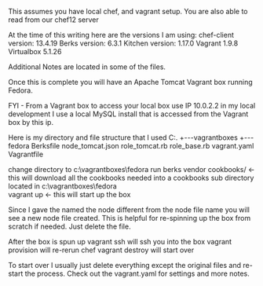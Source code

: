 This assumes you have local chef, and vagrant setup.
You are also able to read from our chef12 server

At the time of this writing here are the versions I am using:
chef-client version: 13.4.19
Berks version: 6.3.1
Kitchen version: 1.17.0
Vagrant 1.9.8
Virtualbox 5.1.26

Additional Notes are located in some of the files.

Once this is complete you will have an Apache Tomcat Vagrant box running Fedora.  

FYI - From a Vagrant box to access your local box use IP 10.0.2.2 in my local development I use a local MySQL install that is accessed from the Vagrant box by this ip.

Here is my directory and file structure that I used
C:.
+---vagrantboxes
          +---fedora
                Berksfile
                node_tomcat.json
                role_tomcat.rb
                role_base.rb
                vagrant.yaml
                Vagrantfile

change directory to c:\vagrantboxes\fedora
run berks vendor cookbooks/ <- this will download all the cookbooks needed into a cookbooks sub directory located in c:\vagrantboxes\fedora\
vagrant up <- this will start up the box

Since I gave the named the node different from the node file name you will see a new node file created.  This is helpful for re-spinning up the box from scratch if needed.  Just delete the file.

After the box is spun up
vagrant ssh will ssh you into the box
vagrant provision will re-rerun chef
vagrant destroy will start over

To start over I usually just delete everything except the original files and re-start the process. 
Check out the vagrant.yaml for settings and more notes.
